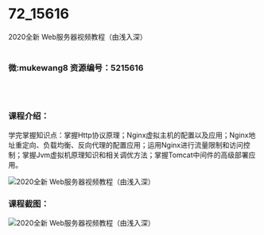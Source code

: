 # 72_15616
2020全新 Web服务器视频教程（由浅入深）
<br/></br>
<h3>微:mukewang8 资源编号：5215616</h3>
<br/></br>
<h3>课程介绍：</h3>
<p>学完掌握知识点：掌握Http协议原理；Nginx虚拟主机的配置以及应用；Nginx地址重定向、负载均衡、反向代理的配置应用；运用Nginx进行流量限制和访问控制；掌握Jvm虚拟机原理知识和相关调优方法；掌握Tomcat中间件的高级部署应用。</p>
<p><img src="https://www.ko996.com/wp-content/uploads/img/2020/10/2-28.png" alt="2020全新 Web服务器视频教程（由浅入深）"></p>
<div class="info-desc">
<h3>课程截图：</h3>
<p><img src="https://www.ko996.com/wp-content/uploads/img/2020/10/1-32.png" alt="2020全新 Web服务器视频教程（由浅入深）"></p>


			
</div>
